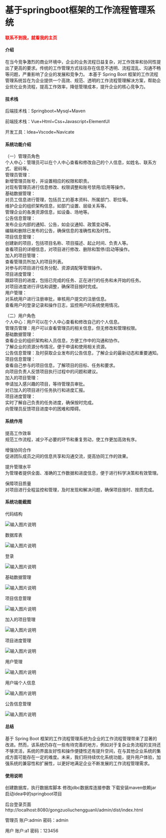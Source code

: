 # 基于springboot框架的工作流程管理系统

<h4 style='color:red'>联系不到我，就看我的主页 </h4> 
 
#### 介绍

在当今竞争激烈的商业环境中，企业的业务流程日益复杂，对工作效率和协同性提出了更高的要求。传统的工作管理方式往往存在信息不透明、流程混乱、沟通不畅等问题，严重影响了企业的发展和竞争力。
本基于 Spring Boot 框架的工作流程管理系统旨在为企业提供一个高效、规范、透明的工作流程管理解决方案，帮助企业优化业务流程，提高工作效率，降低管理成本，提升企业的核心竞争力。

#### 技术栈

后端技术栈：Springboot+Mysql+Maven

前端技术栈：Vue+Html+Css+Javascript+ElementUI

开发工具：Idea+Vscode+Navicate

#### 系统功能介绍

（一）管理员角色  
个人中心：管理员可以在个人中心查看和修改自己的个人信息，如姓名、联系方式、密码等。  
管理员管理：  
新增管理员账号，并设置相应的权限和职责。  
对现有管理员进行信息修改、权限调整和账号禁用/启用等操作。  
基础数据管理：  
对员工信息进行管理，包括员工的基本资料、所属部门、职位等。  
维护企业的组织架构信息，如部门设置、层级关系等。  
管理企业的各类资源信息，如设备、场地等。  
公告信息管理：  
发布企业内部的通知、公告，如会议通知、政策变动等。  
编辑和删除已发布的公告，确保信息的准确性和及时性。  
项目信息管理：  
创建新的项目，包括项目名称、项目描述、起止时间、负责人等。  
查看项目的详细信息，对项目进行修改、删除和暂停/启动等操作。  
加入的项目管理：  
查看管理员所加入的项目列表。  
对参与的项目进行任务分配、资源调配等管理操作。  
项目进度管理：  
跟踪项目的进度，包括已完成的任务、正在进行的任务和未开始的任务。  
对项目进度进行评估和调整，确保项目按时完成。  
用户管理：  
对系统用户进行注册审批，审核用户提交的注册信息。  
查看用户的登录记录和操作日志，监控用户的系统使用情况。  

（二）用户角色  
个人中心：用户可以在个人中心查看和修改自己的个人信息。  
管理员管理：用户可以查看管理员的相关信息，但无修改和管理权限。  
基础数据管理：  
查看企业的组织架构和人员信息，方便工作中的沟通和协作。  
了解企业的资源分布情况，便于申请和使用相关资源。  
公告信息管理：及时获取企业发布的公告信息，了解企业的最新动态和重要通知。  
项目信息管理：  
查看自己参与的项目信息，了解项目的目标、任务和要求。  
向项目负责人反馈项目执行过程中的问题和建议。  
加入的项目管理：  
申请加入感兴趣的项目，等待管理员审批。  
对已加入的项目进行任务执行和进度汇报。  
项目进度管理：  
实时了解自己负责的任务进度，确保按时完成。  
向管理员反馈项目进度中的困难和障碍。  

#### 系统作用

提高工作效率  
规范工作流程，减少不必要的环节和重复劳动，使工作更加高效有序。  

增强协同合作  
促进团队成员之间的信息共享和沟通交流，提高协同工作的效果。  

提升管理水平  
为管理者提供全面、准确的工作数据和进度信息，便于进行科学决策和有效管理。  

保障项目质量  
对项目进行全程监控和管理，及时发现和解决问题，确保项目按时、按质完成。

#### 系统功能截图

代码结构

![输入图片说明](images/0a071a5ff645b434e93321bd579cb04.png)

数据库表

![输入图片说明](images/37b979d5636c2a8d47597f093529656.png)

登录

![输入图片说明](images/f8c2844f2a8e890650c3689d9796084.png)

基础数据管理

![输入图片说明](images/db41a592018bd5305684450e30d1a60.png)

项目信息管理

![输入图片说明](images/cd126c63c526a09a9c2959bdf992b2a.png)

加入的项目管理

![输入图片说明](images/f69681bb3a0ce0d38e2968a52d340f4.png)

项目进度管理

![输入图片说明](images/68613c07e8d44f3f631e371a451006e.png)

用户管理

![输入图片说明](images/854592d85d28762792e941311dfa8de.png)

用户端个人信息

![输入图片说明](images/abb2b5044ad0fd12da4b0cbb5c1a5f1.png)

公告信息管理

![输入图片说明](images/33c93cee6293dcf38fc65eebced7fb6.png)

#### 总结

基于 Spring Boot 框架的工作流程管理系统为企业的工作流程管理带来了显著的改进。然而，该系统仍存在一些有待完善的地方，例如对于复杂业务流程的支持还不够灵活，系统的界面友好性和操作便捷性还有提升空间，在与其他企业系统的集成方面可能存在一定的难度。未来，我们将持续优化系统功能，提升用户体验，加强系统的兼容性和扩展性，以更好地满足企业不断发展的工作流程管理需求。

#### 使用说明

创建数据库，执行数据库脚本 修改jdbc数据库连接参数 下载安装maven依赖jar 启动idea中的springboot项目

后台登录页面
http://localhost:8080/gongzuoliuchengguanli/admin/dist/index.html

管理员				账户:admin 		密码：admin

用户				账户:a1 		密码：123456